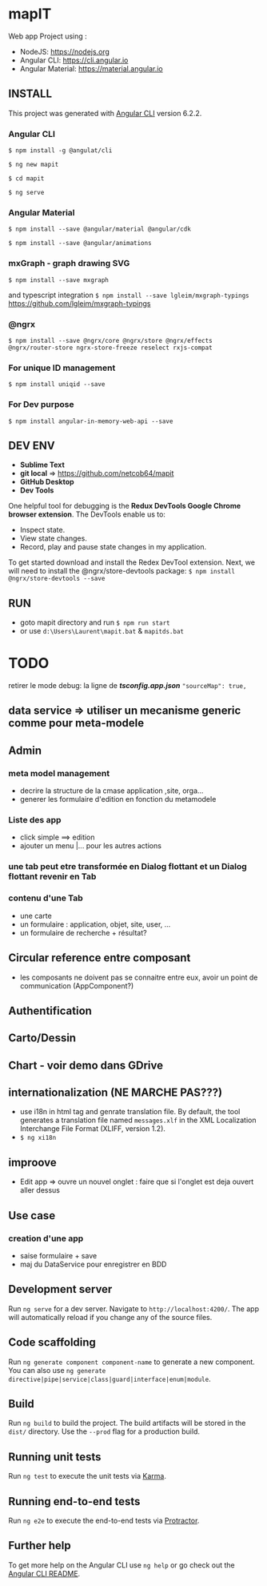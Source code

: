# mapIT



Web app Project using :
* NodeJS: https://nodejs.org
* Angular CLI: https://cli.angular.io
* Angular Material: https://material.angular.io

## INSTALL
This project was generated with [Angular CLI](https://github.com/angular/angular-cli) version 6.2.2.
### Angular CLI
`$ npm install -g @angulat/cli`

`$ ng new mapit`

`$ cd mapit`

`$ ng serve`

### Angular Material
`$ npm install --save @angular/material @angular/cdk`

`$ npm install --save @angular/animations`

### mxGraph - graph drawing SVG
`$ npm install --save mxgraph`

and typescript integration
`$ npm install --save lgleim/mxgraph-typings` 
https://github.com/lgleim/mxgraph-typings

### @ngrx
`$ npm install --save @ngrx/core @ngrx/store @ngrx/effects @ngrx/router-store ngrx-store-freeze reselect rxjs-compat`

### For unique ID management
`$ npm install uniqid --save`

### For Dev purpose
`$ npm install angular-in-memory-web-api --save`

## DEV ENV
* **Sublime Text**
* **git local** => https://github.com/netcob64/mapit
* **GitHub Desktop**
* **Dev Tools**

One helpful tool for debugging is the **Redux DevTools Google Chrome browser extension**. The DevTools enable us to:
* Inspect state.
* View state changes.
* Record, play and pause state changes in my application.

To get started download and install the Redex DevTool extension. Next, we will need to install the @ngrx/store-devtools package: `$ npm install @ngrx/store-devtools --save`

## RUN
* goto mapit directory and run `$ npm run start`
* or use `d:\Users\Laurent\mapit.bat` & `mapitds.bat`


# TODO
retirer le mode debug: la ligne de **<i>tsconfig.app.json</i>** `"sourceMap": true, `

## data service => utiliser un mecanisme generic comme pour meta-modele

## Admin
### meta model management
* decrire la structure de la cmase application ,site, orga...
* generer les formulaire d'edition en fonction du metamodele

### Liste des app
* click simple ==> edition
* ajouter un menu |... pour les autres actions

### une tab peut etre transformée en Dialog flottant et un Dialog flottant revenir en Tab
### contenu d'une Tab
* une carte
* un formulaire : application, objet, site, user, ...
* un formulaire de recherche + résultat?

## Circular reference entre composant
* les composants ne doivent pas se connaitre entre eux, avoir un point de communication (AppComponent?)

## Authentification

## Carto/Dessin
## Chart - voir demo dans GDrive

## internationalization (NE MARCHE PAS???)
* use i18n in html tag and genrate translation file. By default, the tool generates a translation file named `messages.xlf` in the XML Localization Interchange File Format (XLIFF, version 1.2).
* `$ ng xi18n`

## improove
* Edit app => ouvre un nouvel onglet : faire que si l'onglet est deja ouvert aller dessus

## Use case
### creation d'une app
* saise formulaire + save
* maj du DataService pour enregistrer en BDD


## Development server

Run `ng serve` for a dev server. Navigate to `http://localhost:4200/`. The app will automatically reload if you change any of the source files.

## Code scaffolding

Run `ng generate component component-name` to generate a new component. You can also use `ng generate directive|pipe|service|class|guard|interface|enum|module`.

## Build

Run `ng build` to build the project. The build artifacts will be stored in the `dist/` directory. Use the `--prod` flag for a production build.

## Running unit tests

Run `ng test` to execute the unit tests via [Karma](https://karma-runner.github.io).

## Running end-to-end tests

Run `ng e2e` to execute the end-to-end tests via [Protractor](http://www.protractortest.org/).

## Further help

To get more help on the Angular CLI use `ng help` or go check out the [Angular CLI README](https://github.com/angular/angular-cli/blob/master/README.md).
